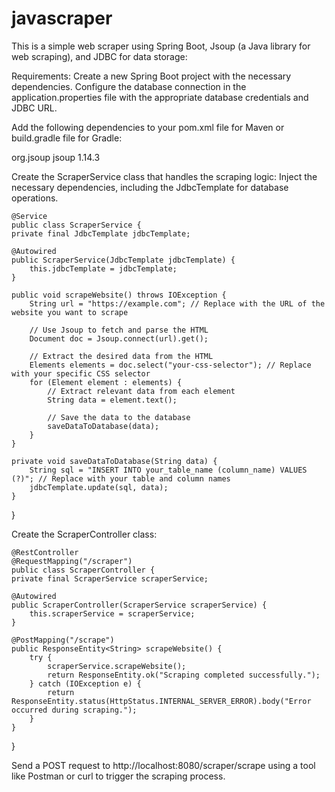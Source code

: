 # javascraper

This is a simple web scraper using Spring Boot, Jsoup (a Java library for web scraping), and JDBC for data storage:

Requirements:
Create a new Spring Boot project with the necessary dependencies.
Configure the database connection in the application.properties file with the appropriate database credentials and JDBC URL.

Add the following dependencies to your pom.xml file for Maven or build.gradle file for Gradle:
<!-- Jsoup for web scraping -->
<dependency>
    <groupId>org.jsoup</groupId>
    <artifactId>jsoup</artifactId>
    <version>1.14.3</version>
</dependency>

<!-- JDBC driver for your specific database -->
<!-- Add the appropriate dependency for your database -->
Create the ScraperService class that handles the scraping logic:
Inject the necessary dependencies, including the JdbcTemplate for database operations.

    @Service
    public class ScraperService {
    private final JdbcTemplate jdbcTemplate;

    @Autowired
    public ScraperService(JdbcTemplate jdbcTemplate) {
        this.jdbcTemplate = jdbcTemplate;
    }

    public void scrapeWebsite() throws IOException {
        String url = "https://example.com"; // Replace with the URL of the website you want to scrape

        // Use Jsoup to fetch and parse the HTML
        Document doc = Jsoup.connect(url).get();

        // Extract the desired data from the HTML
        Elements elements = doc.select("your-css-selector"); // Replace with your specific CSS selector
        for (Element element : elements) {
            // Extract relevant data from each element
            String data = element.text();

            // Save the data to the database
            saveDataToDatabase(data);
        }
    }

    private void saveDataToDatabase(String data) {
        String sql = "INSERT INTO your_table_name (column_name) VALUES (?)"; // Replace with your table and column names
        jdbcTemplate.update(sql, data);
    }
}

Create the ScraperController class:

    @RestController
    @RequestMapping("/scraper")
    public class ScraperController {
    private final ScraperService scraperService;

    @Autowired
    public ScraperController(ScraperService scraperService) {
        this.scraperService = scraperService;
    }

    @PostMapping("/scrape")
    public ResponseEntity<String> scrapeWebsite() {
        try {
            scraperService.scrapeWebsite();
            return ResponseEntity.ok("Scraping completed successfully.");
        } catch (IOException e) {
            return ResponseEntity.status(HttpStatus.INTERNAL_SERVER_ERROR).body("Error occurred during scraping.");
        }
    }
}

Send a POST request to http://localhost:8080/scraper/scrape using a tool like Postman or curl to trigger the scraping process.
